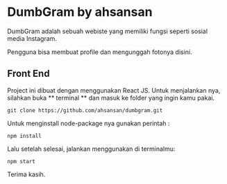 # DumbGram by ahsansan

DumbGram adalah sebuah webiste yang memiliki fungsi seperti sosial media Instagram.

Pengguna bisa membuat profile dan mengunggah fotonya disini.

## Front End

Project ini dibuat dengan menggunakan React JS.
Untuk menjalankan nya, silahkan buka ** terminal ** dan masuk ke folder yang ingin kamu pakai.

```
git clone https://github.com/ahsansan/dumbgram.git
```

Untuk menginstall node-package nya gunakan perintah :

```
npm install
```

Lalu setelah selesai, jalankan menggunakan di terminalmu:

```
npm start
```

Terima kasih.
